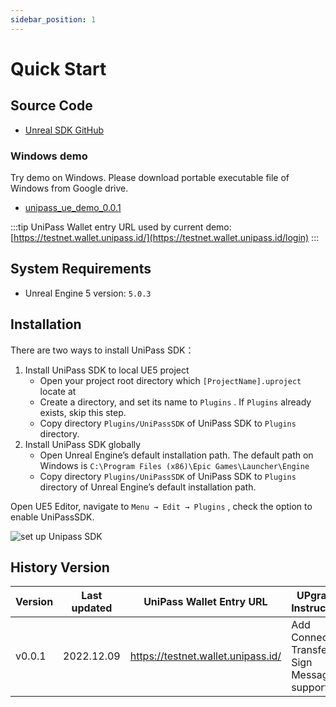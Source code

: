 ```yaml
---
sidebar_position: 1
---
```


# Quick Start

## Source Code

- [Unreal SDK GitHub](https://github.com/UniPassID/Unipass-UE-SDK)

### Windows demo

Try demo on Windows. Please download portable executable file of Windows from Google drive.

- [unipass_ue_demo_0.0.1](https://drive.google.com/file/d/1lOWhpTuqQ8RXe9W5eC6XWx93vHM7vXxF/view?usp=sharing)

:::tip
UniPass Wallet entry URL used by current demo: [https://testnet.wallet.unipass.id/](https://testnet.wallet.unipass.id/login)
:::

## System Requirements

- Unreal Engine 5 version: `5.0.3`

## Installation

There are two ways to install UniPass SDK：

1. Install UniPass SDK to local UE5 project
    - Open your project root directory which `[ProjectName].uproject` locate at
    - Create a directory, and set its name to `Plugins` . If `Plugins` already exists, skip this step.
    - Copy directory `Plugins/UniPassSDK` of UniPass SDK to `Plugins` directory.
2. Install UniPass SDK globally
    - Open Unreal Engine’s default installation path. The default path on Windows is `C:\Program Files (x86)\Epic Games\Launcher\Engine`
    - Copy directory `Plugins/UniPassSDK` of UniPass SDK to `Plugins` directory of Unreal Engine’s default installation path.


Open UE5 Editor, navigate to `Menu → Edit → Plugins` , check the option to enable UniPassSDK.

![set up Unipass SDK](./img/unreal-setup.png)

## History Version

| Version | Last updated | UniPass Wallet Entry URL | UPgrade Instruction |
| --- | --- | --- | --- |
| v0.0.1 | 2022.12.09 | https://testnet.wallet.unipass.id/ | Add Connect / Transfer / Sign Message support |